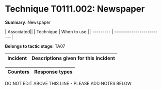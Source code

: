 # Technique T0111.002: Newspaper

**Summary**: Newspaper


| Associated||
| Technique | When to use |
| --------- | ------------------------- |


**Belongs to tactic stage**: TA07


| Incident | Descriptions given for this incident |
| -------- | -------------------- |



| Counters | Response types |
| -------- | -------------- |


DO NOT EDIT ABOVE THIS LINE - PLEASE ADD NOTES BELOW